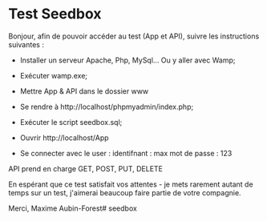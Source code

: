 # Test Seedbox

Bonjour, afin de pouvoir accéder au test (App et API), suivre les instructions suivantes :

- Installer un serveur Apache, Php, MySql... Ou y aller avec Wamp;
- Exécuter wamp.exe;

- Mettre App & API dans le dossier www
- Se rendre à http://localhost/phpmyadmin/index.php;
- Exécuter le script seedbox.sql;

- Ouvrir http://localhost/App
- Se connecter avec le user :
 identifnant : max
 mot de passe : 123
 
 API prend en charge GET, POST, PUT, DELETE
 
 En espérant que ce test satisfait vos attentes - je mets rarement autant de temps sur un test, j'aimerai beaucoup faire partie de votre compagnie.
 
 Merci,
 Maxime Aubin-Forest# seedbox
